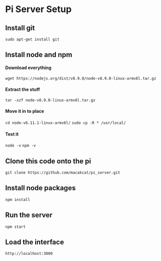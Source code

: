 # Pi Server Setup

## Install git
```sudo apt-get install git```

## Install node and npm
#### Download everything
``` wget https://nodejs.org/dist/v8.9.0/node-v8.9.0-linux-armv6l.tar.gz ```
#### Extract the stuff 
```tar -xzf node-v8.9.0-linux-armv6l.tar.gz```
#### Move it in to place
```cd node-v6.11.1-linux-armv6l/```
```sudo cp -R * /usr/local/```
#### Test it
```node -v```
```npm -v```

## Clone this code onto the pi
```git clone https://github.com/macakcat/pi_server.git```

## Install node packages
```npm install```

## Run the server
```npm start```

## Load the interface
```http://localhost:3000```

